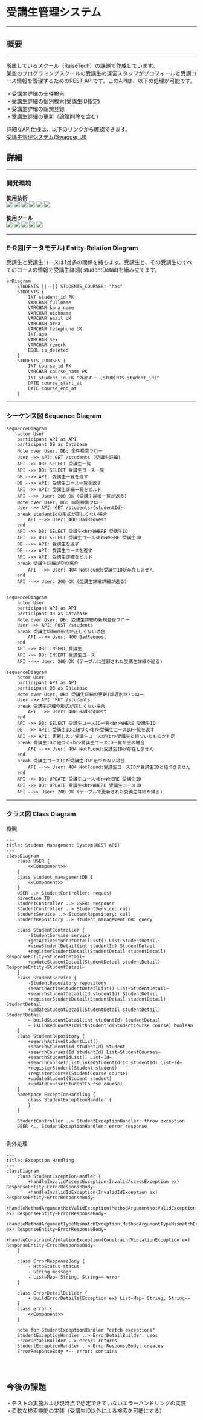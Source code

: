 # 受講生管理システム

***

## 概要

---
所属しているスクール（RaiseTech）の課題で作成しています。  
架空のプログラミングスクールの受講生の運営スタッフがプロフィールと受講コース情報を管理するためのREST
APIです。このAPIは、以下の処理が可能です。

・受講生詳細の全件検索  
・受講生詳細の個別検索(受講生ID指定)  
・受講生詳細の新規登録  
・受講生詳細の更新（論理削除を含む）

詳細なAPI仕様は、以下のリンクから確認できます。  
[受講生管理システム(Swagger UI)](https://saway261.github.io/StudentManagement/)

## 詳細

---

### 開発環境

**使用技術**  
<img src="https://img.shields.io/badge/language-Java 21-007396.svg">
<img src="https://img.shields.io/badge/framework-springboot 3.4.3-6DB33F.svg?logo=springboot&logoColor=#000000">
<img src="https://img.shields.io/badge/-MySQL-4479A1.svg?logo=mysql&logoColor=FFFFFF">
<img src="https://img.shields.io/badge/-MyBatis-990000.svg">
<img src="https://img.shields.io/badge/-JUnit5-25A162.svg?logo=JUnit5&logoColor=FFFFFF">
<img src="https://img.shields.io/badge/-h2database-09476B.svg?logo=h2database&logoColor=FFFFFF">

**使用ツール**  
<img src="https://img.shields.io/badge/-IntelliJ IDEA-000000.svg?logo=intellijidea&logoColor=FFFFFF">
<img src="https://img.shields.io/badge/-Git-F05032.svg?logo=git&logoColor=F8A899">
<img src="https://img.shields.io/badge/-GitHub-181717.svg?logo=github&logoColor=FFFFFF">
<img src="https://img.shields.io/badge/-Postman-FF6C37.svg?logo=postman&logoColor=FFFFFF">
<img src="https://img.shields.io/badge/-OpenAPI-6BA539.svg?logo=openapiinitiative&logoColor=FFFFFF">

---

### E-R図(データモデル) Entity-Relation Diagram

受講生と受講生コースは1対多の関係を持ちます。受講生と、その受講生のすべてのコースの情報で受講生詳細(
studentDetail)を組み立てます。

```mermaid
erDiagram
    STUDENTS ||--|{ STUDENTS_COURSES: "has"
    STUDENTS {
        INT student_id PK
        VARCHAR fullname
        VARCHAR kana_name
        VARCHAR nickname
        VARCHAR email UK
        VARCHAR area
        VARCHAR telephone UK
        INT age
        VARCHAR sex
        VARCHAR remerk
        BOOL is_deleted
    }
    STUDENTS_COURSES {
        INT course_id PK
        VARCHAR course_name PK
        INT student_id FK "外部キー (STUDENTS.student_id)"
        DATE course_start_at
        DATE course_end_at
    }
```

---

### シーケンス図 Sequence Diagram

```mermaid
sequenceDiagram
    actor User
    participant API as API
    participant DB as Database
    Note over User, DB: 全件検索フロー
    User ->> API: GET /students (受講生詳細)
    API ->> DB: SELECT 受講生一覧
    API ->> DB: SELECT 受講生コース一覧
    DB -->> API: 受講生一覧を返す
    DB -->> API: 受講生コース一覧を返す
    API ->> API: 受講生詳細一覧をビルド
    API -->> User: 200 OK (受講生詳細一覧が返る)
    Note over User, DB: 個別検索フロー
    User ->> API: GET /students/{studentId}
    break studentIdの形式が正しくない場合
        API -->> User: 400 BadRequest
    end
    API ->> DB: SELECT 受講生<br>WHERE 受講生ID
    API ->> DB: SELECT 受講生コース<br>WHERE 受講生ID
    DB -->> API: 受講生を返す
    DB -->> API: 受講生コースを返す
    API ->> API: 受講生詳細をビルド
    break 受講生詳細が空の場合
        API -->> User: 404 NotFound:受講生IDが存在しません
    end
    API -->> User: 200 OK (受講生詳細詳細が返る)

```

```mermaid

sequenceDiagram
    actor User
    participant API as API
    participant DB as Database
    Note over User, DB: 受講生詳細の新規登録フロー
    User ->> API: POST /students
    break 受講生詳細の形式が正しくない場合
        API -->> User: 400 BadRequest
    end
    API ->> DB: INSERT 受講生
    API ->> DB: INSERT 受講生コース
    API -->> User: 200 OK (テーブルに登録された受講生詳細が返る)

```

```mermaid
sequenceDiagram
    actor User
    participant API as API
    participant DB as Database
    Note over User, DB: 受講生詳細の更新(論理削除)フロー
    User ->> API: PUT /students
    break 受講生詳細の形式が正しくない場合
        API -->> User: 400 BadRequest
    end
    API ->> DB: SELECT 受講生コースID一覧<br>WHERE 受講生ID
    DB -->> API: 受講生IDに紐づく<br>受講生コースID一覧を返す
    API ->> API: 更新したい受講生コースが<br>受講生と紐づいたものか判定
    break 受講生IDに紐づく<br>受講生コースID一覧が空の場合
        API -->> User: 404 NotFound:受講生IDが存在しません
    end
    break 受講生コースIDが受講生IDと紐づかない場合
        API -->> User: 404 NotFound:受講生コースIDが受講生IDと紐づきません
    end
    API ->> DB: UPDATE 受講生コース<br>WHERE 受講生ID
    API ->> DB: UPDATE 受講生<br>WHERE 受講生コースID
    API -->> User: 200 OK (テーブルで更新された受講生詳細が帰る)
```

---

### クラス図 Class Diagram

概観

```mermaid
---
title: Student Management System(REST API)
---
classDiagram
    class USER {
        <<Conmponent>>
    }
    class student_managementDB {
        <<Component>>
    }
    USER ..> StudentController: request
    direction TB
    StudentController ..> USER: response
    StudentController ..> StudentService: call
    StudentService ..> StudentRepository: call
    StudentRepository ..> student_management DB: query

    class StudentController {
        -StudentServise service
        +getActiveStudentDetailList() List~StudentDetail~
        +viewStudentDetail(int studentId) StudentDetail
        +registerStudentDetail(StudentDetail studentDetail) ResponseEntity~StudentDetail~
        +updateStudentDetail(StudentDetail studentDetail) ResponseEntity~StudentDetail~
    }
    class StudentService {
        -StudentRepository repository
        +searchActiveStudentDetailList() List~StudentDetail~
        +searchstudentDetail(Id studentId) StudentDetail
        +registerStudentDetail(StudentDetail studentDetail) StudentDetail
        +updateStudentDetail(StudentDetail studentDetail) StudentDetail
        ~ buildStudentDetail(int studentId) StudentDetail
        ~ isLinkedCourseIdWithStudentId(StudentCourse course) boolean
    }
    class StudentRepository {
        +searchActiveStudentList()
        +searchStudent(Id studentId) Student
        +searchCourses(Id studentId) List~StudentCourses~
        +searchStudentIdList() List~Id~
        +searchCourseIdListLinkedStudentId(Id studentId) List~Id~
        +registerStudent(Student student)
        +registerCourse(StudentCourse course)
        +updateStudent(Student student)
        +updateCourse(StudentCourse course)
    }
    namespace ExceptionHandling {
        class StudentExceptionHandler {
        }
    }

    StudentController ..> StudentExceptionHandler: throw exception
    USER <.. StudentExceptionHandler: error response


```

例外処理

```mermaid
---
title: Exception Handling
---
classDiagram
    class StudentExceptionHandler {
        +handleInvalidAccessException(InvalidAccessException ex) ResponseEntity~ErrorResponseBody~
        +handleInvalidIdException(InvalidIdException ex) ResponseEntity~ErrorResponseBody~
        +handleMethodArgumentNotValidException(MethodArgumentNotValidException ex) ResponseEntity~ErrorResponseBody~
        +handleMethodArgumentTypeMismatchException(MethodArgumentTypeMismatchException ex) ResponseEntity~ErrorResponseBody~
        +handleConstraintViolationException(ConstraintViolationException ex) ResponseEntity~ErrorResponseBody~
    }

    class ErrorResponseBody {
        - HttpStatus status
        - String message
        - List~Map~ String, String~~ error
    }

    class ErrorDetailBuilder {
        + buildErrorDetails(Exception ex) List~Map~ String, String~~
    }
    class error {
        <<Component>>
    }

    note for StudentExceptionHandler "catch exceptions"
    StudentExceptionHandler ..> ErrorDetailBuilder: uses
    ErrorDetailBuilder ..> error: returns
    StudentExceptionHandler ..> ErrorResponseBody: creates
    ErrorResponseBody *-- error: contains




```

## 今後の課題

・テストの実施および現時点で想定できていないエラーハンドリングの実装  
・柔軟な検索機能の実装（受講生ID以外による検索を可能にする）
